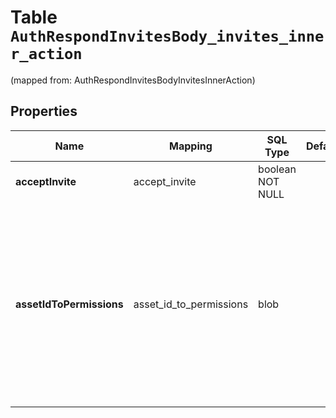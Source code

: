 
# Table `AuthRespondInvitesBody_invites_inner_action`
(mapped from: AuthRespondInvitesBodyInvitesInnerAction)

## Properties
Name | Mapping | SQL Type | Default | Type | Description | Notes
---- | ------- | -------- | ------- | ---- | ----------- | -----
**acceptInvite** | accept_invite | boolean NOT NULL |  | **kotlin.Boolean** | Whether the invite/request is accepted. | 
**assetIdToPermissions** | asset_id_to_permissions | blob |  | **kotlin.collections.Map&lt;kotlin.String, kotlin.Array&lt;Permissions&gt;&gt;** | An object mapping asset ids to lists of business permissions. This can be used to setting/requesting permissions on various assets. If accepting an invite or request, this object would be used to grant asset permissions to the member or partner.  |  [optional]




